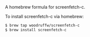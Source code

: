 A homebrew formula for screenfetch-c.

To install screenfetch-c via homebrew:

```bash
$ brew tap woodruffw/screenfetch-c
$ brew install screenfetch-c
```